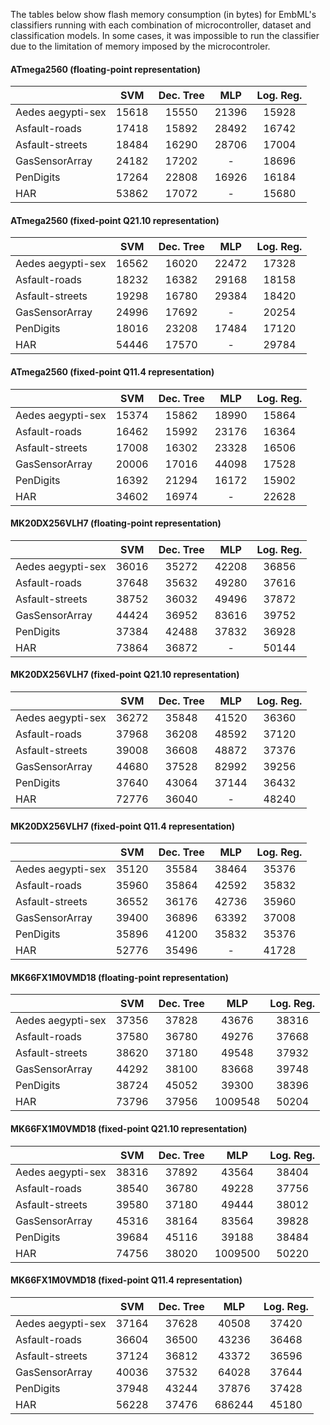 The tables below show flash memory consumption (in bytes) for EmbML's classifiers running with each combination of microcontroller, dataset and classification models. In some cases, it was impossible to run the classifier due to the limitation of memory imposed by the microcontroler.

#### ATmega2560  (floating-point representation)
|                   |  SVM  | Dec. Tree |  MLP  | Log. Reg. |
|-------------------|:-----:|:---------:|:-----:|:---------:|
| Aedes aegypti-sex | 15618 |   15550   | 21396 |   15928   |
| Asfault-roads     | 17418 |   15892   | 28492 |   16742   |
| Asfault-streets   | 18484 |   16290   | 28706 |   17004   |
| GasSensorArray    | 24182 |   17202   |   -   |   18696   |
| PenDigits         | 17264 |   22808   | 16926 |   16184   |
| HAR               | 53862 |   17072   |   -   |   15680   |

#### ATmega2560  (fixed-point Q21.10 representation)
|                   |  SVM  | Dec. Tree |  MLP  | Log. Reg. |
|-------------------|:-----:|:---------:|:-----:|:---------:|
| Aedes aegypti-sex | 16562 |   16020   | 22472 |   17328   |
| Asfault-roads     | 18232 |   16382   | 29168 |   18158   |
| Asfault-streets   | 19298 |   16780   | 29384 |   18420   |
| GasSensorArray    | 24996 |   17692   |   -   |   20254   |
| PenDigits         | 18016 |   23208   | 17484 |   17120   |
| HAR               | 54446 |   17570   |   -   |   29784   |

#### ATmega2560  (fixed-point Q11.4 representation)
|                   |  SVM  | Dec. Tree |  MLP  | Log. Reg. |
|-------------------|:-----:|:---------:|:-----:|:---------:|
| Aedes aegypti-sex | 15374 |   15862   | 18990 |   15864   |
| Asfault-roads     | 16462 |   15992   | 23176 |   16364   |
| Asfault-streets   | 17008 |   16302   | 23328 |   16506   |
| GasSensorArray    | 20006 |   17016   | 44098 |   17528   |
| PenDigits         | 16392 |   21294   | 16172 |   15902   |
| HAR               | 34602 |   16974   |   -   |   22628   |


#### MK20DX256VLH7  (floating-point representation)
|                   |  SVM  | Dec. Tree |  MLP  | Log. Reg. |
|-------------------|:-----:|:---------:|:-----:|:---------:|
| Aedes aegypti-sex | 36016 |   35272   | 42208 |   36856   |
| Asfault-roads     | 37648 |   35632   | 49280 |   37616   |
| Asfault-streets   | 38752 |   36032   | 49496 |   37872   |
| GasSensorArray    | 44424 |   36952   | 83616 |   39752   |
| PenDigits         | 37384 |   42488   | 37832 |   36928   |
| HAR               | 73864 |   36872   |   -   |   50144   |

#### MK20DX256VLH7  (fixed-point Q21.10 representation)
|                   |  SVM  | Dec. Tree |  MLP  | Log. Reg. |
|-------------------|:-----:|:---------:|:-----:|:---------:|
| Aedes aegypti-sex | 36272 |   35848   | 41520 |   36360   |
| Asfault-roads     | 37968 |   36208   | 48592 |   37120   |
| Asfault-streets   | 39008 |   36608   | 48872 |   37376   |
| GasSensorArray    | 44680 |   37528   | 82992 |   39256   |
| PenDigits         | 37640 |   43064   | 37144 |   36432   |
| HAR               | 72776 |   36040   |   -   |   48240   |

#### MK20DX256VLH7  (fixed-point Q11.4 representation)
|                   |  SVM  | Dec. Tree |  MLP  | Log. Reg. |
|-------------------|:-----:|:---------:|:-----:|:---------:|
| Aedes aegypti-sex | 35120 |   35584   | 38464 |   35376   |
| Asfault-roads     | 35960 |   35864   | 42592 |   35832   |
| Asfault-streets   | 36552 |   36176   | 42736 |   35960   |
| GasSensorArray    | 39400 |   36896   | 63392 |   37008   |
| PenDigits         | 35896 |   41200   | 35832 |   35376   |
| HAR               | 52776 |   35496   |   -   |   41728   |


#### MK66FX1M0VMD18  (floating-point representation)
|                   |  SVM  | Dec. Tree |   MLP   | Log. Reg. |
|-------------------|:-----:|:---------:|:-------:|:---------:|
| Aedes aegypti-sex | 37356 |   37828   |  43676  |   38316   |
| Asfault-roads     | 37580 |   36780   |  49276  |   37668   |
| Asfault-streets   | 38620 |   37180   |  49548  |   37932   |
| GasSensorArray    | 44292 |   38100   |  83668  |   39748   |
| PenDigits         | 38724 |   45052   |  39300  |   38396   |
| HAR               | 73796 |   37956   | 1009548 |   50204   |

#### MK66FX1M0VMD18  (fixed-point Q21.10 representation)
|                   |  SVM  | Dec. Tree |   MLP   | Log. Reg. |
|-------------------|:-----:|:---------:|:-------:|:---------:|
| Aedes aegypti-sex | 38316 |   37892   |  43564  |   38404   |
| Asfault-roads     | 38540 |   36780   |  49228  |   37756   |
| Asfault-streets   | 39580 |   37180   |  49444  |   38012   |
| GasSensorArray    | 45316 |   38164   |  83564  |   39828   |
| PenDigits         | 39684 |   45116   |  39188  |   38484   |
| HAR               | 74756 |   38020   | 1009500 |   50220   |

#### MK66FX1M0VMD18  (fixed-point Q11.4 representation)
|                   |  SVM  | Dec. Tree |   MLP  | Log. Reg. |
|-------------------|:-----:|:---------:|:------:|:---------:|
| Aedes aegypti-sex | 37164 |   37628   |  40508 |   37420   |
| Asfault-roads     | 36604 |   36500   |  43236 |   36468   |
| Asfault-streets   | 37124 |   36812   |  43372 |   36596   |
| GasSensorArray    | 40036 |   37532   |  64028 |   37644   |
| PenDigits         | 37948 |   43244   |  37876 |   37428   |
| HAR               | 56228 |   37476   | 686244 |   45180   |
